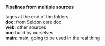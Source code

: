 **Pipelines from multiple sources** 

tages at the end of the folders \
**doc**: from Seldon core doc \
**web**: other sources \
**our**: build by ourselves \
**main**: main, going to be used in the real thing
